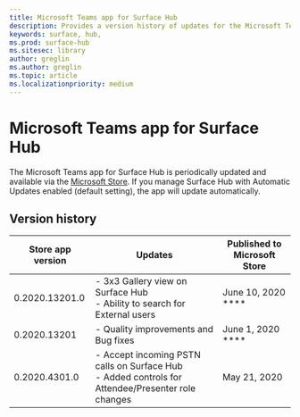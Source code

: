 ```yaml
---
title: Microsoft Teams app for Surface Hub 
description: Provides a version history of updates for the Microsoft Teams app for Surface Hub
keywords: surface, hub, 
ms.prod: surface-hub
ms.sitesec: library
author: greglin
ms.author: greglin
ms.topic: article
ms.localizationpriority: medium
---
```


# Microsoft Teams app for Surface Hub 

The Microsoft Teams app for Surface Hub is periodically updated and available via the [Microsoft Store](https://www.microsoft.com/store/apps/windows). If you manage Surface Hub with Automatic Updates enabled (default setting), the app will update automatically.
 

## Version history
| **Store app version** | **Updates**                                                                                         | **Published to Microsoft Store** |
| --------------------- | --------------------------------------------------------------------------------------------------- | -------------------------------- |
| 0.2020.13201.0        | - 3x3 Gallery view on Surface Hub<br>- Ability to search for External users                         | June 10, 2020<br> ****           |
| 0.2020.13201          | - Quality improvements and Bug fixes                                                                | June 1, 2020<br> ****            |
| 0.2020.4301.0         | - Accept incoming PSTN calls on Surface Hub<br>- Added controls for Attendee/Presenter role changes | May 21, 2020                     |